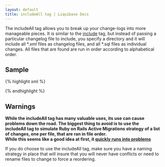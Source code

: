 ```yaml
---
layout: default
title: includeAll tag | Liquibase Docs
---
```


The includeAll tag allows you to break up your change-logs into more manageable pieces.  It is similar to the [include](include.html) tag, but instead of passing a particular changelog file to include, you specify a directory and it will include all *.xml files as changelog files, and all *.sql files as individual changes.  All files that are found are run in order according to alphabetical order.

## Sample ##
{% highlight xml %}
<?xml version="1.0" encoding="UTF-8"?>

<databaseChangeLog
  xmlns="http://www.liquibase.org/xml/ns/dbchangelog"
  xmlns:xsi="http://www.w3.org/2001/XMLSchema-instance"
  xsi:schemaLocation="http://www.liquibase.org/xml/ns/dbchangelog
         http://www.liquibase.org/xml/ns/dbchangelog/dbchangelog-3.8.xsd">
    <includeAll path="com/example/changelogs/"/>
</databaseChangeLog>
{% endhighlight %}

## Warnings ##
**While the includeAll tag has many valuable uses, its use can cause problems down the road.  The biggest thing to avoid is to use 
the includeAll tag to simulate Ruby on Rails Active Migrations strategy of a list of changes, one per file, that are ran in file order.  
While this seems like a good idea at first, it [quickly runs into problems](http://www.liquibase.org/2007/06/the-problem-with-rails-active-migrations.html)**

If you do choose to use the includeAll tag, make sure you have a naming strategy in place that will insure that you will never have conflicts or need to rename files to change to force a reordering.    
